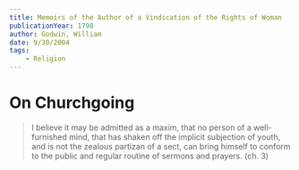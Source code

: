 ```yaml
---
title: Memoirs of the Author of a Vindication of the Rights of Woman
publicationYear: 1798
author: Godwin, William
date: 9/30/2004
tags:
    - Religion
---
```


# On Churchgoing

> I believe it may be admitted as a maxim, that no person of a well-furnished mind, that has shaken off the implicit subjection of youth, and is not the zealous partizan of a sect, can bring himself to conform to the public and regular routine of sermons and prayers. (ch. 3)
